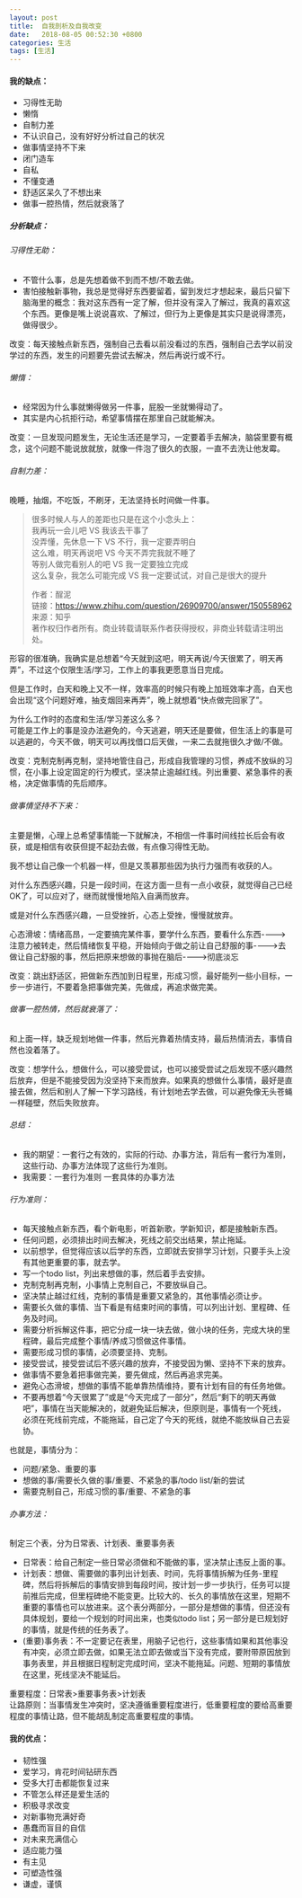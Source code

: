 ```yaml
---
layout: post
title:  自我剖析及自我改变
date:   2018-08-05 00:52:30 +0800
categories: 生活
tags: [生活]
---
```


#### 我的缺点：

- 习得性无助
- 懒惰
- 自制力差
- 不认识自己，没有好好分析过自己的状况
- 做事情坚持不下来
- 闭门造车
- 自私
- 不懂变通
- 舒适区呆久了不想出来
- 做事一腔热情，然后就衰落了

##### 分析缺点：

###### 习得性无助：

- 不管什么事，总是先想着做不到而不想/不敢去做。
- 害怕接触新事物，我总是觉得好东西要留着，留到发烂才想起来，最后只留下脑海里的概念：我对这东西有一定了解，但并没有深入了解过，我真的喜欢这个东西。更像是嘴上说说喜欢、了解过，但行为上更像是其实只是说得漂亮，做得很少。

改变：每天接触点新东西，强制自己去看以前没看过的东西，强制自己去学以前没学过的东西，发生的问题要先尝试去解决，然后再说行或不行。

###### 懒惰：

- 经常因为什么事就懒得做另一件事，屁股一坐就懒得动了。
- 其实是内心抗拒行动，希望事情摆在那里自己就能解决。

改变：一旦发现问题发生，无论生活还是学习，一定要着手去解决，脑袋里要有概念，这个问题不能说放就放，就像一件泡了很久的衣服，一直不去洗让他发霉。

###### 自制力差：

晚睡，抽烟，不吃饭，不刷牙，无法坚持长时间做一件事。

> 很多时候人与人的差距也只是在这个小念头上：  
> 我再玩一会儿吧  VS  我该去干事了  
> 没弄懂，先休息一下  VS  不行，我一定要弄明白  
> 这么难，明天再说吧  VS  今天不弄完我就不睡了  
> 等别人做完看别人的吧  VS  我一定要独立完成  
> 这么复杂，我怎么可能完成  VS  我一定要试试，对自己是很大的提升  
> 
> 
> 作者：酲泥  
> 链接：https://www.zhihu.com/question/26909700/answer/150558962  
> 来源：知乎  
> 著作权归作者所有。商业转载请联系作者获得授权，非商业转载请注明出处。

形容的很准确，我确实是总想着“今天就到这吧，明天再说/今天很累了，明天再弄”，不过这个仅限生活/学习，工作上的事我更愿意当日完成。

但是工作时，白天和晚上又不一样，效率高的时候只有晚上加班效率才高，白天也会出现“这个问题好难，抽支烟回来再弄”，晚上就想着“快点做完回家了”。

为什么工作时的态度和生活/学习差这么多？  
可能是工作上的事是没办法避免的，今天逃避，明天还是要做，但生活上的事是可以逃避的，今天不做，明天可以再找借口后天做，一来二去就拖很久才做/不做。

改变：克制克制再克制，坚持地管住自己，形成自我管理的习惯，养成不放纵的习惯，在小事上设定固定的行为模式，坚决禁止逾越红线。列出重要、紧急事件的表格，决定做事情的先后顺序。


###### 做事情坚持不下来：

主要是懒，心理上总希望事情能一下就解决，不相信一件事时间线拉长后会有收获，或是相信有收获但提不起劲去做，有点像习得性无助。

我不想让自己像一个机器一样，但是又羡慕那些因为执行力强而有收获的人。

对什么东西感兴趣，只是一段时间，在这方面一旦有一点小收获，就觉得自己已经OK了，可以应对了，继而就慢慢地陷入自满而放弃。

或是对什么东西感兴趣，一旦受挫折，心态上受挫，慢慢就放弃。

心态滑坡：情绪高昂，一定要搞完某件事，要学什么东西，要看什么东西---->注意力被转走，然后情绪恢复平稳，开始倾向于做之前让自己舒服的事---->去做让自己舒服的事，然后把原来想做的事抛在脑后---->彻底淡忘

改变：跳出舒适区，把做新东西加到日程里，形成习惯，最好能列一些小目标，一步一步进行，不要着急把事做完美，先做成，再追求做完美。


###### 做事一腔热情，然后就衰落了：
和上面一样，缺乏规划地做一件事，然后光靠着热情支持，最后热情消去，事情自然也没着落了。

改变：想学什么，想做什么，可以接受尝试，也可以接受尝试之后发现不感兴趣然后放弃，但是不能接受因为没坚持下来而放弃。如果真的想做什么事情，最好是直接去做，然后和别人了解一下学习路线，有计划地去学去做，可以避免像无头苍蝇一样碰壁，然后失败放弃。


###### 总结：
- 我的期望：一套行之有效的，实际的行动、办事方法，背后有一套行为准则，这些行动、办事方法体现了这些行为准则。
- 我需要：一套行为准则 一套具体的办事方法

###### 行为准则：
- 每天接触点新东西，看个新电影，听首新歌，学新知识，都是接触新东西。
- 任何问题，必须排出时间去解决，死线之前交出结果，禁止拖延。
- 以前想学，但觉得应该以后学的东西，立即就去安排学习计划，只要手头上没有其他更重要的事，就去学。
- 写一个todo list，列出来想做的事，然后着手去安排。
- 克制克制再克制，小事情上克制自己，不要放纵自己。
- 坚决禁止越过红线，克制的事情是重要又紧急的，其他事情必须让步。
- 需要长久做的事情、当下看是有结束时间的事情，可以列出计划、里程碑、任务及时间。
- 需要分析拆解这件事，把它分成一块一块去做，做小块的任务，完成大块的里程碑，最后完成整个事情/养成习惯做这件事情。
- 需要形成习惯的事情，必须要坚持、克制。
- 接受尝试，接受尝试后不感兴趣的放弃，不接受因为懒、坚持不下来的放弃。
- 做事情不要急着把事做完美，要先做成，然后再追求完美。
- 避免心态滑坡，想做的事情不能单靠热情维持，要有计划有目的有任务地做。
- 不要再想着“今天很累了”或是“今天完成了一部分”，然后“剩下的明天再做吧”，事情在当天能解决的，就避免延后解决，但原则是，事情有一个死线，必须在死线前完成，不能拖延，自己定了今天的死线，就绝不能放纵自己去妥协。

也就是，事情分为：

- 问题/紧急、重要的事
- 想做的事/需要长久做的事/重要、不紧急的事/todo list/新的尝试
- 需要克制自己，形成习惯的事/重要、不紧急的事


###### 办事方法：

制定三个表，分为日常表、计划表、重要事务表

- 日常表：给自己制定一些日常必须做和不能做的事，坚决禁止违反上面的事。
- 计划表：想做、需要做的事列出计划表、时间，先将事情拆解为任务-里程碑，然后将拆解后的事情安排到每段时间，按计划一步一步执行，任务可以提前推后完成，但里程碑绝不能变更。比较大的、长久的事情放在这里，短期不重要的事情也可以放进来。这个表分两部分，一部分是想做的事情，但还没有具体规划，要给一个规划的时间出来，也类似todo list；另一部分是已规划好的事情，就是传统的任务表了。
- (重要)事务表：不一定要记在表里，用脑子记也行，这些事情如果和其他事没有冲突，必须立即去做，如果无法立即去做或当下没有完成，要附带原因放到事务表里，并且根据日程制定完成时间，坚决不能拖延。问题、短期的事情放在这里，死线坚决不能延后。

重要程度：日常表>重要事务表>计划表  
让路原则：当事情发生冲突时，坚决遵循重要程度进行，低重要程度的要给高重要程度的事情让路，但不能胡乱制定高重要程度的事情。


#### 我的优点：

- 韧性强
- 爱学习，肯花时间钻研东西
- 受多大打击都能恢复过来
- 不管怎么样还是爱生活的
- 积极寻求改变
- 对新事物充满好奇
- 愚蠢而盲目的自信
- 对未来充满信心
- 适应能力强
- 有主见
- 可塑造性强
- 谦虚，谨慎
